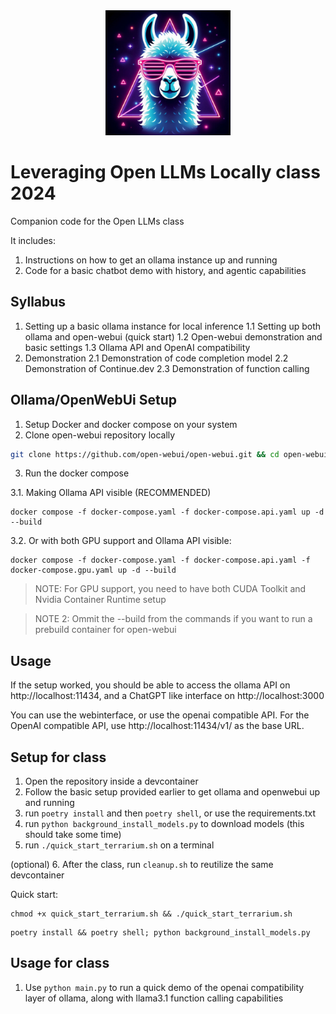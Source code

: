 
<div align=center>
  <img src="assets/logo.jpeg" width=200 >
</div>

# Leveraging Open LLMs Locally class 2024

Companion code for the Open LLMs class

It includes:
1. Instructions on how to get an ollama instance up and running
2. Code for a basic chatbot demo with history, and agentic capabilities

## Syllabus

1. Setting up a basic ollama instance for local inference
1.1 Setting up both ollama and open-webui (quick start)
1.2 Open-webui demonstration and basic settings
1.3 Ollama API and OpenAI compatibility
2. Demonstration
2.1 Demonstration of code completion model
2.2 Demonstration of Continue.dev
2.3 Demonstration of function calling

## Ollama/OpenWebUi Setup

1. Setup Docker and docker compose on your system
2. Clone open-webui repository locally

```bash
git clone https://github.com/open-webui/open-webui.git && cd open-webui
```

3. Run the docker compose

3.1. Making Ollama API visible (RECOMMENDED)

```
docker compose -f docker-compose.yaml -f docker-compose.api.yaml up -d --build
```

3.2. Or with both GPU support and Ollama API visible:

```
docker compose -f docker-compose.yaml -f docker-compose.api.yaml -f docker-compose.gpu.yaml up -d --build
```
> NOTE: For GPU support, you need to have both CUDA Toolkit and Nvidia Container Runtime setup

> NOTE 2: Ommit the --build from the commands if you want to run a prebuild container for open-webui

## Usage

If the setup worked, you should be able to access the ollama API on http://localhost:11434, and a ChatGPT like interface on http://localhost:3000

You can use the webinterface, or use the openai compatible API. For the OpenAI compatible API, use http://localhost:11434/v1/ as the base URL.

## Setup for class

1. Open the repository inside a devcontainer
2. Follow the basic setup provided earlier to get ollama and openwebui up and running
3. run `poetry install` and then `poetry shell`, or use the requirements.txt
4. run `python background_install_models.py` to download models (this should take some time)
5. run `./quick_start_terrarium.sh` on a terminal

(optional)
6. After the class, run `cleanup.sh` to reutilize the same devcontainer

Quick start:

```
chmod +x quick_start_terrarium.sh && ./quick_start_terrarium.sh
```

```
poetry install && poetry shell; python background_install_models.py
```

## Usage for class

1. Use `python main.py` to run a quick demo of the openai compatibility layer of ollama, along with llama3.1 function calling capabilities